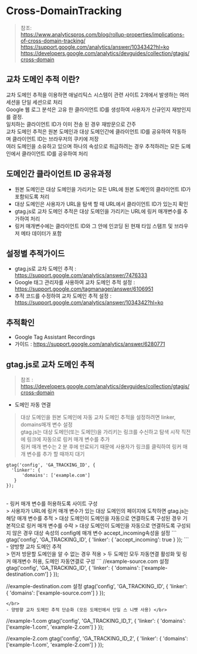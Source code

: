 # Cross-DomainTracking
> 참조: </br>
> https://www.analyticspros.com/blog/rollup-properties/implications-of-cross-domain-tracking/ </br>
> https://support.google.com/analytics/answer/1034342?hl=ko </br>
> https://developers.google.com/analytics/devguides/collection/gtagjs/cross-domain </br>
   
   
## 교차 도메인 추적 이란?
교차 도메인 추적을 이용하면 애널리틱스 시스템이 관련 사이트 2개에서 발생하는 여러 세션을 단일 세션으로 처리</br>
Google 웹 로그 분석은 고유 한 클라이언트 ID를 생성하여 사용자가 신규인지 재방인지를 결정.</br>
일치하는 클라이언트 ID가 이미 전송 된 경우 재방문으로 간주</br>
교차 도메인 추적은 원본 도메인과 대상 도메인간에 클라이언트 ID를 공유하여 작동하며 클라이언트 ID는 브라우저의 쿠키에 저장</br>
여러 도메인을 소유하고 있으며 하나의 속성으로 취급하려는 경우 추적하려는 모든 도메인에서 클라이언트 ID를 공유하여 처리</br>
   
   
## 도메인간 클라이언트 ID 공유과정
 - 원본 도메인은 대상 도메인을 가리키는 모든 URL에 원본 도메인의 클라이언트 ID가 포함되도록 처리</br>
 - 대상 도메인은 사용자가 URL을 탐색 할 때 URL에서 클라이언트 ID가 있는지 확인</br>
 - gtag.js로 교차 도메인 추적은 대상 도메인을 가리키는 URL에 링커 매개변수를 추가하여 처리</br>
 - 링커 매개변수에는 클라이언트 ID와 그 안에 인코딩 된 현재 타임 스탬프 및 브라우저 메타 데이터가 포함</br>
   
    
## 설정별 추적가이드
   - gtag.js로 교차 도메인 추적 : https://support.google.com/analytics/answer/7476333 </br>
   - Google 태그 관리자를 사용하여 교차 도메인 추적 설정 : https://support.google.com/tagmanager/answer/6106951 </br>
   - 추적 코드를 수정하여 교차 도메인 추적 설정 : https://support.google.com/analytics/answer/1034342?hl=ko </br>
   
   
## 추적확인
   - Google Tag Assistant Recordings </br>
   - 가이드 : https://support.google.com/analytics/answer/6280771 </br>
   
   
## gtag.js로 교차 도메인 추적
> 참조 : https://developers.google.com/analytics/devguides/collection/gtagjs/cross-domain </br>
   - 도메인 자동 연결 </br>
   > 대상 도메인을 원본 도메인에 자동 교차 도메인 추적을 설정하려면 linker, domains매개 변수 설정</br>
   > gtag.js는 대상 도메인(또는 도메인)을 가리키는 링크를 수신하고 탐색 시작 직전에 링크에 자동으로 링커 매개 변수를 추가</br>
   > 링커 매개 변수는 2 분 후에 만료되기 때문에 사용자가 링크를 클릭하여 링커 매개 변수를 추가 할 때까지 대기
   ```
   gtag('config', 'GA_TRACKING_ID', {
     'linker': {
         'domains': ['example.com']
      }
   });
   ```
   </br>
  - 링커 매개 변수를 허용하도록 사이트 구성</br>
  > 사용자가 URL에 링커 매개 변수가 있는 대상 도메인의 페이지에 도착하면 gtag.js는 해당 매개 변수를 추적
  > 대상 도메인이 도메인을 자동으로 연결하도록 구성된 경우 기본적으로 링커 매개 변수를 수락
  > 대상 도메인이 도메인을 자동으로 연결하도록 구성되지 않은 경우 대상 속성의 config에 매개 변수 accept_incoming속성을 설정
   ```
   gtag('config', 'GA_TRACKING_ID', {
     'linker': {
          'accept_incoming': true
      }
   });
   ```
   </br>
   - 양방향 교차 도메인 추적</br>
   > 먼저 방문할 도메인을 알 수 없는 경우 적용
   > 두 도메인 모두 자동연결 활성화 및 링커 매개변수 허용, 도메인 자동연결로 구성
   ```
   //example-source.com 설정
   gtag('config', 'GA_TRACKING_ID', {
     'linker': {
          'domains': ['example-destination.com']
      }
   });
   
   //example-destination.com 설정
   gtag('config', 'GA_TRACKING_ID', {
      'linker': {
          'domains': ['example-source.com']
      }
   });
   ```
   </br>
   - 양방향 교차 도메인 추적 단순화 (모든 도메인에서 단일 스 니펫 사용) </br>
   ```
   //example-1.com
   gtag('config', 'GA_TRACKING_ID_1', {
      'linker': {
          'domains': ['example-1.com', 'example-2.com']
       }
   });
   
   //example-2.com
   gtag('config', 'GA_TRACKING_ID_2', {
      'linker': {
          'domains': ['example-1.com', 'example-2.com']
      }
   });
   ```
